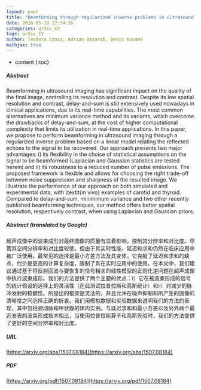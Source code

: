 ```yaml
---
layout: post
title: "Beamforming through regularized inverse problems in ultrasound medical imaging"
date: 2016-05-18 22:34:36
categories: arXiv_CV
tags: arXiv_CV
author: Teodora Szasz, Adrian Basarab, Denis Kouamé
mathjax: true
---
```


* content
{:toc}

##### Abstract
Beamforming in ultrasound imaging has significant impact on the quality of the final image, controlling its resolution and contrast. Despite its low spatial resolution and contrast, delay-and-sum is still extensively used nowadays in clinical applications, due to its real-time capabilities. The most common alternatives are minimum variance method and its variants, which overcome the drawbacks of delay-and-sum, at the cost of higher computational complexity that limits its utilization in real-time applications. In this paper, we propose to perform beamforming in ultrasound imaging through a regularized inverse problem based on a linear model relating the reflected echoes to the signal to be recovered. Our approach presents two major advantages: i) its flexibility in the choice of statistical assumptions on the signal to be beamformed (Laplacian and Gaussian statistics are tested herein) and ii) its robustness to a reduced number of pulse emissions. The proposed framework is flexible and allows for choosing the right trade-off between noise suppression and sharpness of the resulted image. We illustrate the performance of our approach on both simulated and experimental data, with \textit{in vivo} examples of carotid and thyroid. Compared to delay-and-sum, minimimum variance and two other recently published beamforming techniques, our method offers better spatial resolution, respectively contrast, when using Laplacian and Gaussian priors.

##### Abstract (translated by Google)
超声成像中的波束成形对最终图像的质量有显着影响，控制其分辨率和对比度。尽管其空间分辨率和对比度较低，但由于其实时性能，延迟和求和仍然在临床应用中被广泛使用。最常见的选择是最小方差方法及其变体，它克服了延迟和求和的缺点，代价是更高的计算复杂度，限制了其在实时应用中的使用。在本文中，我们建议通过基于将反射回波与要恢复的信号相关的线性模型的正则化逆问题在超声成像中执行波束成形。我们的方法提供了两个主要的优点：ⅰ）它在被波束形成的信号的统计假设的选择上的灵活性（在此测试拉普拉斯和高斯统计）和ⅱ）对减少的脉冲发射的稳健性。所提出的框架是灵活的，并且允许在噪声抑制和所产生的图像的清晰度之间选择正确的折衷。我们用模拟数据和实验数据来说明我们的方法的表现，其中包括颈动脉和甲状腺的体内实例。与延迟求和和最小方差以及另外两个最近发表的波束形成技术相比，当使用拉普拉斯算子和高斯先验时，我们的方法提供了更好的空间分辨率和对比度。

##### URL
[https://arxiv.org/abs/1507.08184](https://arxiv.org/abs/1507.08184)

##### PDF
[https://arxiv.org/pdf/1507.08184](https://arxiv.org/pdf/1507.08184)

